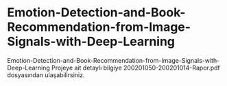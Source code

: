 # Emotion-Detection-and-Book-Recommendation-from-Image-Signals-with-Deep-Learning
Emotion-Detection-and-Book-Recommendation-from-Image-Signals-with-Deep-Learning
Projeye ait detaylı bilgiye 200201050-200201014-Rapor.pdf dosyasından ulaşabilirsiniz.
